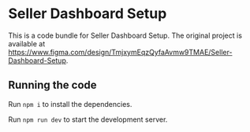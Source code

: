 
  # Seller Dashboard Setup

  This is a code bundle for Seller Dashboard Setup. The original project is available at https://www.figma.com/design/TmjxymEqzQyfaAvmw9TMAE/Seller-Dashboard-Setup.

  ## Running the code

  Run `npm i` to install the dependencies.

  Run `npm run dev` to start the development server.
  